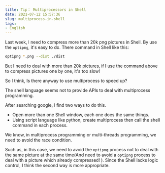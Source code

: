 ```yaml
---
title: Tip： Multiprocessors in Shell
date: 2021-07-12 15:57:36
slug: multiprocess-in-shell
tags:
- English
---
```


Last week, I need to compress more than 20k png pictures in Shell. By use the `optipng`, it's easy to do. There command in Shell like this:
```bash
optipng *.png --dist ./dist
```

But I need to deal with more than 20k pictures, if I use the command above to compress pictures one by one, it's too slow!

So I think, Is there anyway to use multiprocess to speed up?

The shell language seems not to provide APIs to deal with multiprocess programming.

After searching google, I find two ways to do this.
- Open more than one Shell window, each one does the same things.
- Using script language like python, create multiprocess then call the shell command in each process.

We know, in multiprocess programming or multi-threads programming, we need to avoid the race condition.

Such as, in this case, we need to avoid the `optipng` process not to deal with the same picture at the same time(And need to avoid a `optipng` process to deal with a picture which already compressed! ). Since the Shell lacks logic control, I think the second way is more appropriate.
